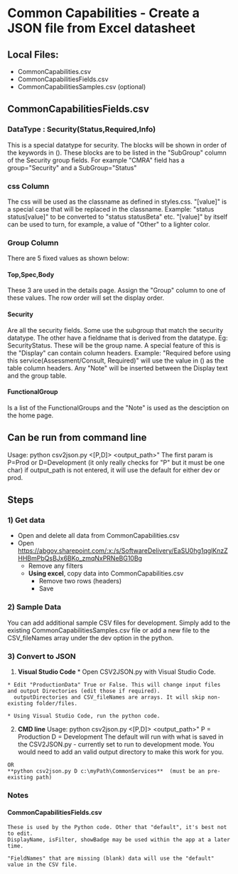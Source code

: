 # Common Capabilities - Create a JSON file from Excel datasheet

## Local Files:
  * CommonCapabilities.csv
  * CommonCapabilitiesFields.csv
  * CommonCapabilitiesSamples.csv  (optional)


## CommonCapabilitiesFields.csv

### DataType : Security(Status,Required,Info)
This is a special datatype for security. The blocks will be shown in order of the keywords in (). These blocks are to be listed in the "SubGroup" column of the Security group fields. For example "CMRA" field has a group="Security" and a SubGroup="Status"

### css Column
The css will be used as the classname as defined in styles.css. "[value]" is a special case that will be replaced in the classname. Example: "status status[value]" to be converted to "status statusBeta" etc.
"[value]" by itself can be used to turn, for example, a value of "Other" to a lighter color.

### Group Column
There are 5 fixed values as shown below:

#### Top,Spec,Body
These 3 are used in the details page. Assign the "Group" column to one of these values. The row order will set the display order.

#### Security
Are all the security fields. Some use the subgroup that match the security datatype. The other have a fieldname that is derived from the datatype. Eg: SecurityStatus. These will be the group name. A special feature of this is the "Display" can contain column headers.
Example: "Required before using this service(Assessment/Consult, Required)" will use the value in () as the table column headers.
Any "Note" will be inserted between the Display text and the group table.

#### FunctionalGroup
Is a list of the FunctionalGroups and the "Note" is used as the desciption on the home page.



## Can be run from command line
  Usage: python csv2json.py <[P,D]> <output_path>"
  The first param is P=Prod or D=Development (it only really checks for "P" but it must be one char)
  if output_path is not entered, it will use the default for either dev or prod.


## Steps

### 1) Get data
  * Open and delete all data from CommonCapabilities.csv
  * Open https://abgov.sharepoint.com/:x:/s/SoftwareDelivery/EaSU0hg1qglKnzZHHBmPbQsBJx6BKo_zmqNxPRNeBG10Bg
    * Remove any filters
    * **Using excel**, copy data into CommonCapabilities.csv
      * Remove two rows (headers)
      * Save

### 2) Sample Data
You can add additional sample CSV files for development. Simply add to the existing CommonCapabilitiesSamples.csv file or add a new file to the CSV_fileNames array under the dev option in the python.

### 3) Convert to JSON

  1. **Visual Studio Code**
    * Open CSV2JSON.py with Visual Studio Code.

    * Edit "ProductionData" True or False. This will change input files and output Directories (edit those if required).
      outputDirectories and CSV_fileNames are arrays. It will skip non-existing folder/files.

    * Using Visual Studio Code, run the python code.
  
  2. **CMD line**
    Usage: python csv2json.py <[P,D]> <output_path>"
    P = Production
    D = Development
    The default will run with what is saved in the CSV2JSON.py - currently set to run to development mode. You would need to add an valid output directory to make this work for you.

    OR  
    **python csv2json.py D c:\myPath\CommonServices**  (must be an pre-existing path)




### Notes
  #### CommonCapabilitiesFields.csv
    These is used by the Python code. Other that "default", it's best not to edit.
    DisplayName, isFilter, showBadge may be used within the app at a later time.

    "FieldNames" that are missing (blank) data will use the "default" value in the CSV file.
    
